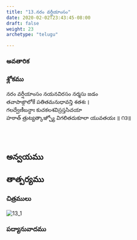 ```yaml
---
title: "13.నరం వర్షీయాంసం"
date: 2020-02-02T23:43:45-08:00
draft: false
weight: 23
archetype: "telugu"

---
```


### అవతారిక


### శ్లోకము

నరం వర్షీయాంసం నయనవిరసం నర్మసు జడం
<br/>తవాపాఙ్గాలోకే పతితమనుధావన్తి శతశః ।
<br/>గలద్వేణీబన్ధాః కుచకలశవిస్రస్తసిచయా
<br/>హఠాత్ త్రుట్యత్కాఞ్చ్యో విగలితదుకూలా యువతయః ॥ ౧౩॥
<br/>

<br/><br/>

## అన్వయము 


## తాత్పర్యము 

### చిత్రములు 

![13_1](/images/sl/manual/SL_V13.jpg)

### పద్యానువాదము
